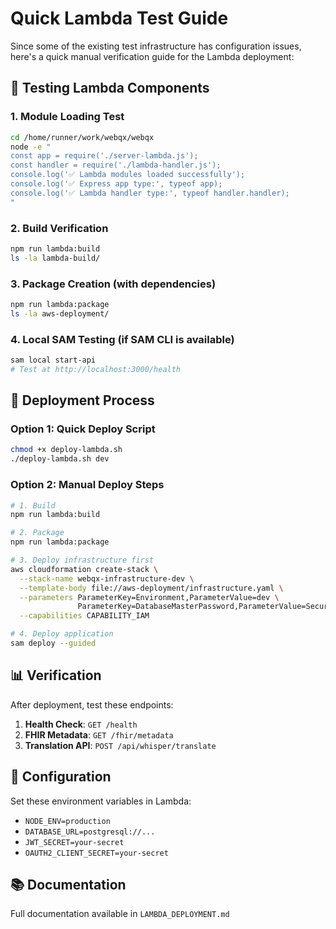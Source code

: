 # Quick Lambda Test Guide

Since some of the existing test infrastructure has configuration issues, here's a quick manual verification guide for the Lambda deployment:

## 🧪 Testing Lambda Components

### 1. Module Loading Test
```bash
cd /home/runner/work/webqx/webqx
node -e "
const app = require('./server-lambda.js');
const handler = require('./lambda-handler.js');
console.log('✅ Lambda modules loaded successfully');
console.log('✅ Express app type:', typeof app);
console.log('✅ Lambda handler type:', typeof handler.handler);
"
```

### 2. Build Verification
```bash
npm run lambda:build
ls -la lambda-build/
```

### 3. Package Creation (with dependencies)
```bash
npm run lambda:package
ls -la aws-deployment/
```

### 4. Local SAM Testing (if SAM CLI is available)
```bash
sam local start-api
# Test at http://localhost:3000/health
```

## 🚀 Deployment Process

### Option 1: Quick Deploy Script
```bash
chmod +x deploy-lambda.sh
./deploy-lambda.sh dev
```

### Option 2: Manual Deploy Steps
```bash
# 1. Build
npm run lambda:build

# 2. Package 
npm run lambda:package

# 3. Deploy infrastructure first
aws cloudformation create-stack \
  --stack-name webqx-infrastructure-dev \
  --template-body file://aws-deployment/infrastructure.yaml \
  --parameters ParameterKey=Environment,ParameterValue=dev \
               ParameterKey=DatabaseMasterPassword,ParameterValue=SecurePassword123! \
  --capabilities CAPABILITY_IAM

# 4. Deploy application
sam deploy --guided
```

## 📊 Verification

After deployment, test these endpoints:

1. **Health Check**: `GET /health`
2. **FHIR Metadata**: `GET /fhir/metadata`
3. **Translation API**: `POST /api/whisper/translate`

## 🔧 Configuration

Set these environment variables in Lambda:
- `NODE_ENV=production`
- `DATABASE_URL=postgresql://...`
- `JWT_SECRET=your-secret`
- `OAUTH2_CLIENT_SECRET=your-secret`

## 📚 Documentation

Full documentation available in `LAMBDA_DEPLOYMENT.md`